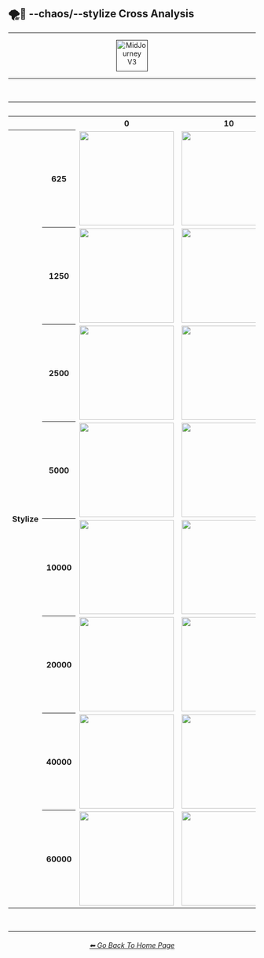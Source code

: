 <h2>🌪🎇 --chaos/--stylize Cross Analysis</h2>

<hr><!--------------->

<div align="center">

[<img src="/Images/Repo_Parts/Buttons/Version_Buttons/button_version_V3_active_full.webp?raw=true" alt="MidJourney V3" height="64" />]()

</div>

<hr>
<br>

<div align="center">

<table>
    <tr align=center valign=middle>
        <th></th><th></th>
        <th colspan="6">Chaos</th>
    </tr>
    <tr align=center valign=middle>
        <th></th><th></th>
        <th>0</th>
        <th>10</th>
        <th>25</th>
        <th>50</th>
        <th>75</th>
        <th>100</th>
    </tr>
    <tr align=center valign=middle>
        <th rowspan="8">Stylize</th>
        <th>625</th>
        <td><img src="/Images/MJ_V3/Comparison_Page_Images/Chaos_Stylize_Cross_Analysis/chaos_0/sphere_stylize_625.png?raw=true" width="192" /></td>
        <td><img src="/Images/MJ_V3/Comparison_Page_Images/Chaos_Stylize_Cross_Analysis/chaos_10/sphere_stylize_625.png?raw=true" width="192" /></td>
        <td><img src="/Images/MJ_V3/Comparison_Page_Images/Chaos_Stylize_Cross_Analysis/chaos_25/sphere_stylize_625.png?raw=true" width="192" /></td>
        <td><img src="/Images/MJ_V3/Comparison_Page_Images/Chaos_Stylize_Cross_Analysis/chaos_50/sphere_stylize_625.png?raw=true" width="192" /></td>
        <td><img src="/Images/MJ_V3/Comparison_Page_Images/Chaos_Stylize_Cross_Analysis/chaos_75/sphere_stylize_625.png?raw=true" width="192" /></td>
        <td><img src="/Images/MJ_V3/Comparison_Page_Images/Chaos_Stylize_Cross_Analysis/chaos_100/sphere_stylize_625.png?raw=true" width="192" /></td>
    </tr>
    <tr align=center valign=middle>
        <th>1250</th>
        <td><img src="/Images/MJ_V3/Comparison_Page_Images/Chaos_Stylize_Cross_Analysis/chaos_0/sphere_stylize_1250.png?raw=true" width="192" /></td>
        <td><img src="/Images/MJ_V3/Comparison_Page_Images/Chaos_Stylize_Cross_Analysis/chaos_10/sphere_stylize_1250.png?raw=true" width="192" /></td>
        <td><img src="/Images/MJ_V3/Comparison_Page_Images/Chaos_Stylize_Cross_Analysis/chaos_25/sphere_stylize_1250.png?raw=true" width="192" /></td>
        <td><img src="/Images/MJ_V3/Comparison_Page_Images/Chaos_Stylize_Cross_Analysis/chaos_50/sphere_stylize_1250.png?raw=true" width="192" /></td>
        <td><img src="/Images/MJ_V3/Comparison_Page_Images/Chaos_Stylize_Cross_Analysis/chaos_75/sphere_stylize_1250.png?raw=true" width="192" /></td>
        <td><img src="/Images/MJ_V3/Comparison_Page_Images/Chaos_Stylize_Cross_Analysis/chaos_100/sphere_stylize_1250.png?raw=true" width="192" /></td>
    </tr>
    <tr align=center valign=middle>
        <th>2500</th>
        <td><img src="/Images/MJ_V3/Comparison_Page_Images/Chaos_Stylize_Cross_Analysis/chaos_0/sphere_stylize_2500.png?raw=true" width="192" /></td>
        <td><img src="/Images/MJ_V3/Comparison_Page_Images/Chaos_Stylize_Cross_Analysis/chaos_10/sphere_stylize_2500.png?raw=true" width="192" /></td>
        <td><img src="/Images/MJ_V3/Comparison_Page_Images/Chaos_Stylize_Cross_Analysis/chaos_25/sphere_stylize_2500.png?raw=true" width="192" /></td>
        <td><img src="/Images/MJ_V3/Comparison_Page_Images/Chaos_Stylize_Cross_Analysis/chaos_50/sphere_stylize_2500.png?raw=true" width="192" /></td>
        <td><img src="/Images/MJ_V3/Comparison_Page_Images/Chaos_Stylize_Cross_Analysis/chaos_75/sphere_stylize_2500.png?raw=true" width="192" /></td>
        <td><img src="/Images/MJ_V3/Comparison_Page_Images/Chaos_Stylize_Cross_Analysis/chaos_100/sphere_stylize_2500.png?raw=true" width="192" /></td>
    </tr>
    <tr align=center valign=middle>
        <th>5000</th>
        <td><img src="/Images/MJ_V3/Comparison_Page_Images/Chaos_Stylize_Cross_Analysis/chaos_0/sphere_stylize_5000.png?raw=true" width="192" /></td>
        <td><img src="/Images/MJ_V3/Comparison_Page_Images/Chaos_Stylize_Cross_Analysis/chaos_10/sphere_stylize_5000.png?raw=true" width="192" /></td>
        <td><img src="/Images/MJ_V3/Comparison_Page_Images/Chaos_Stylize_Cross_Analysis/chaos_25/sphere_stylize_5000.png?raw=true" width="192" /></td>
        <td><img src="/Images/MJ_V3/Comparison_Page_Images/Chaos_Stylize_Cross_Analysis/chaos_50/sphere_stylize_5000.png?raw=true" width="192" /></td>
        <td><img src="/Images/MJ_V3/Comparison_Page_Images/Chaos_Stylize_Cross_Analysis/chaos_75/sphere_stylize_5000.png?raw=true" width="192" /></td>
        <td><img src="/Images/MJ_V3/Comparison_Page_Images/Chaos_Stylize_Cross_Analysis/chaos_100/sphere_stylize_5000.png?raw=true" width="192" /></td>
    </tr>
    <tr align=center valign=middle>
        <th>10000</th>
        <td><img src="/Images/MJ_V3/Comparison_Page_Images/Chaos_Stylize_Cross_Analysis/chaos_0/sphere_stylize_10000.png?raw=true" width="192" /></td>
        <td><img src="/Images/MJ_V3/Comparison_Page_Images/Chaos_Stylize_Cross_Analysis/chaos_10/sphere_stylize_10000.png?raw=true" width="192" /></td>
        <td><img src="/Images/MJ_V3/Comparison_Page_Images/Chaos_Stylize_Cross_Analysis/chaos_25/sphere_stylize_10000.png?raw=true" width="192" /></td>
        <td><img src="/Images/MJ_V3/Comparison_Page_Images/Chaos_Stylize_Cross_Analysis/chaos_50/sphere_stylize_10000.png?raw=true" width="192" /></td>
        <td><img src="/Images/MJ_V3/Comparison_Page_Images/Chaos_Stylize_Cross_Analysis/chaos_75/sphere_stylize_10000.png?raw=true" width="192" /></td>
        <td><img src="/Images/MJ_V3/Comparison_Page_Images/Chaos_Stylize_Cross_Analysis/chaos_100/sphere_stylize_10000.png?raw=true" width="192" /></td>
    </tr>
    <tr align=center valign=middle>
        <th>20000</th>
        <td><img src="/Images/MJ_V3/Comparison_Page_Images/Chaos_Stylize_Cross_Analysis/chaos_0/sphere_stylize_20000.png?raw=true" width="192" /></td>
        <td><img src="/Images/MJ_V3/Comparison_Page_Images/Chaos_Stylize_Cross_Analysis/chaos_10/sphere_stylize_20000.png?raw=true" width="192" /></td>
        <td><img src="/Images/MJ_V3/Comparison_Page_Images/Chaos_Stylize_Cross_Analysis/chaos_25/sphere_stylize_20000.png?raw=true" width="192" /></td>
        <td><img src="/Images/MJ_V3/Comparison_Page_Images/Chaos_Stylize_Cross_Analysis/chaos_50/sphere_stylize_20000.png?raw=true" width="192" /></td>
        <td><img src="/Images/MJ_V3/Comparison_Page_Images/Chaos_Stylize_Cross_Analysis/chaos_75/sphere_stylize_20000.png?raw=true" width="192" /></td>
        <td><img src="/Images/MJ_V3/Comparison_Page_Images/Chaos_Stylize_Cross_Analysis/chaos_100/sphere_stylize_20000.png?raw=true" width="192" /></td>
    </tr>
    <tr align=center valign=middle>
        <th>40000</th>
        <td><img src="/Images/MJ_V3/Comparison_Page_Images/Chaos_Stylize_Cross_Analysis/chaos_0/sphere_stylize_40000.png?raw=true" width="192" /></td>
        <td><img src="/Images/MJ_V3/Comparison_Page_Images/Chaos_Stylize_Cross_Analysis/chaos_10/sphere_stylize_40000.png?raw=true" width="192" /></td>
        <td><img src="/Images/MJ_V3/Comparison_Page_Images/Chaos_Stylize_Cross_Analysis/chaos_25/sphere_stylize_40000.png?raw=true" width="192" /></td>
        <td><img src="/Images/MJ_V3/Comparison_Page_Images/Chaos_Stylize_Cross_Analysis/chaos_50/sphere_stylize_40000.png?raw=true" width="192" /></td>
        <td><img src="/Images/MJ_V3/Comparison_Page_Images/Chaos_Stylize_Cross_Analysis/chaos_75/sphere_stylize_40000.png?raw=true" width="192" /></td>
        <td><img src="/Images/MJ_V3/Comparison_Page_Images/Chaos_Stylize_Cross_Analysis/chaos_100/sphere_stylize_40000.png?raw=true" width="192" /></td>
    </tr>
    <tr align=center valign=middle>
        <th>60000</th>
        <td><img src="/Images/MJ_V3/Comparison_Page_Images/Chaos_Stylize_Cross_Analysis/chaos_0/sphere_stylize_60000.png?raw=true" width="192" /></td>
        <td><img src="/Images/MJ_V3/Comparison_Page_Images/Chaos_Stylize_Cross_Analysis/chaos_10/sphere_stylize_60000.png?raw=true" width="192" /></td>
        <td><img src="/Images/MJ_V3/Comparison_Page_Images/Chaos_Stylize_Cross_Analysis/chaos_25/sphere_stylize_60000.png?raw=true" width="192" /></td>
        <td><img src="/Images/MJ_V3/Comparison_Page_Images/Chaos_Stylize_Cross_Analysis/chaos_50/sphere_stylize_60000.png?raw=true" width="192" /></td>
        <td><img src="/Images/MJ_V3/Comparison_Page_Images/Chaos_Stylize_Cross_Analysis/chaos_75/sphere_stylize_60000.png?raw=true" width="192" /></td>
        <td><img src="/Images/MJ_V3/Comparison_Page_Images/Chaos_Stylize_Cross_Analysis/chaos_100/sphere_stylize_60000.png?raw=true" width="192" /></td>
    </tr>
</table>

</div>

<br>

<hr><!--------------->
<div align="center">
<h6><a href="https://github.com/willwulfken/MidJourney-Styles-and-Keywords-Reference/blob/main/README.md">⬅ Go Back To Home Page</a></h6>
</div>